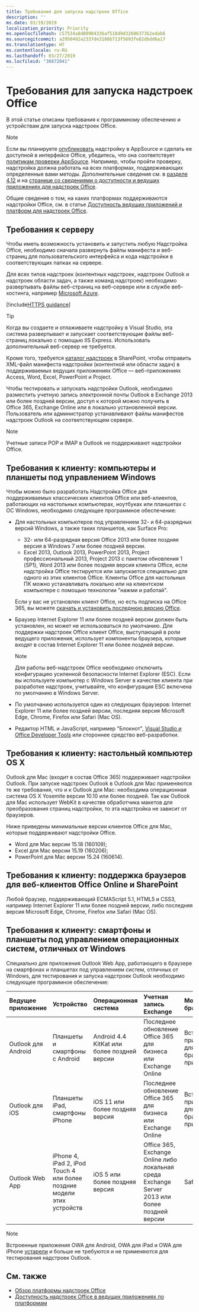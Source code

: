 ```yaml
---
title: Требования для запуска надстроек Office
description: ''
ms.date: 03/19/2019
localization_priority: Priority
ms.openlocfilehash: c57534a8d00904336af518d9d32606373b2edab6
ms.sourcegitcommit: a2950492a2337de3180b713f5693fe82dbdd6a17
ms.translationtype: HT
ms.contentlocale: ru-RU
ms.lasthandoff: 03/27/2019
ms.locfileid: "30872041"
---
```

# <a name="requirements-for-running-office-add-ins"></a>Требования для запуска надстроек Office

В этой статье описаны требования к программному обеспечению и устройствам для запуска надстроек Office.

> [!NOTE]
> Если вы планируете [опубликовать](../publish/publish.md) надстройку в AppSource и сделать ее доступной в интерфейсе Office, убедитесь, что она соответствует [политикам проверки AppSource](/office/dev/store/validation-policies). Например, чтобы пройти проверку, надстройка должна работать на всех платформах, поддерживающих определенные вами методы. Дополнительные сведения см. в [разделе 4.12](/office/dev/store/validation-policies#4-apps-and-add-ins-behave-predictably) и на [странице со сведениями о доступности и ведущих приложениях для надстроек Office](../overview/office-add-in-availability.md).

Общие сведения о том, на каких платформах поддерживаются надстройки Office, см. в статье [Доступность ведущих приложений и платформ для надстроек Office](../overview/office-add-in-availability.md).

## <a name="server-requirements"></a>Требования к серверу

Чтобы иметь возможность установить и запустить любую Надстройка Office, необходимо сначала развернуть файлы манифеста и веб-страниц для пользовательского интерфейса и кода надстройки в соответствующих папках на сервере.

Для всех типов надстроек (контентных надстроек, надстроек Outlook и надстроек области задач, а также команд надстроек) необходимо развертывать файлы веб-страниц на веб-сервере или в службе веб-хостинга, например [Microsoft Azure](../publish/host-an-office-add-in-on-microsoft-azure.md).

[!include[HTTPS guidance](../includes/https-guidance.md)]

> [!TIP]
> Когда вы создаете и отлаживаете надстройку в Visual Studio, эта система развертывает и запускает соответствующие файлы веб-страниц локально с помощью IIS Express. Использовать дополнительный веб-сервер не требуется. 

Кроме того, требуется [каталог надстроек](../publish/publish-task-pane-and-content-add-ins-to-an-add-in-catalog.md) в SharePoint, чтобы отправить XML-файл манифеста надстройки (контентной или области задач) в поддерживаемых ведущих приложениях Office — веб-приложениях Access, Word, Excel, PowerPoint и Project.

Чтобы тестировать и запускать надстройки Outlook, необходимо разместить учетную запись электронной почты Outlook в Exchange 2013 или более поздней версии, доступ к которой можно получить в Office 365, Exchange Online или в локально установленной версии. Пользователь или администратор устанавливают файлы манифестов надстроек Outlook на соответствующем сервере.

> [!NOTE]
> Учетные записи POP и IMAP в Outlook не поддерживают надстройки Office.

## <a name="client-requirements-windows-desktop-and-tablet"></a>Требования к клиенту: компьютеры и планшеты под управлением Windows

Чтобы можно было разработать Надстройка Office для поддерживаемых классических клиентов Office или веб-клиентов, работающих на настольных компьютерах, ноутбуках или планшетах с ОС Windows, необходимо следующее программное обеспечение:


- Для настольных компьютеров под управлением 32- и 64-разрядных версий Windows, а также таких планшетов, как Surface Pro:
    - 32- или 64-разрядная версия Office 2013 или более поздняя версия в Windows 7 или более поздней версии.
    - Excel 2013, Outlook 2013, PowerPoint 2013, Project профессиональный 2013, Project 2013 с пакетом обновления 1 (SP1), Word 2013 или более поздняя версия клиента Office, если надстройка Office тестируется или запускается специально для одного из этих клиентов Office. Клиенты Office для настольных ПК можно устанавливать локально или на клиентском компьютере с помощью технологии "нажми и работай".

  Если у вас не установлен клиент Office, но есть подписка на Office 365, вы можете [скачать и установить последнюю версию Office](https://support.office.com/article/download-and-install-or-reinstall-office-365-or-office-2019-on-a-pc-or-mac-4414eaaf-0478-48be-9c42-23adc4716658).

- Браузер Internet Explorer 11 или более поздней версии должен быть установлен, но может не использоваться по умолчанию. Для поддержки надстроек Office клиент Office, выступающий в роли ведущего приложения, использует компоненты браузера, которые входят в состав Internet Explorer 11 или более поздней версии.

  > [!NOTE]
  > Для работы веб-надстроек Office необходимо отключить конфигурацию усиленной безопасности Internet Explorer (ESC). Если вы используете компьютер с Windows Server в качестве клиента при разработке надстроек, учитывайте, что конфигурация ESC включена по умолчанию в Windows Server.

- По умолчанию используется один из следующих браузеров: Internet Explorer 11 или более поздней версии, последняя версия Microsoft Edge, Chrome, Firefox или Safari (Mac OS).
- Редактор HTML и JavaScript, например "Блокнот", [Visual Studio и Office Developer Tools](https://www.visualstudio.com/features/office-tools-vs) или стороннее средство веб-разработки.

## <a name="client-requirements-os-x-desktop"></a>Требования к клиенту: настольный компьютер OS X

Outlook для Mac (входит в состав Office 365) поддерживает надстройки Outlook. При запуске надстроек Outlook в Outlook для Mac применяются те же требования, что и к Outlook для Mac: необходима операционная система OS X Yosemite версии 10.10 или более поздней. Так как Outlook для Mac использует WebKit в качестве обработчика макетов для преобразования страниц надстройки, то эта надстройка не зависит от браузеров.

Ниже приведены минимальные версии клиентов Office для Mac, которые поддерживают надстройки Office.

- Word для Mac версии 15.18 (160109);
- Excel для Mac версии 15.19 (160206);
- PowerPoint для Mac версии 15.24 (160614).

## <a name="client-requirements-browser-support-for-office-online-web-clients-and-sharepoint"></a>Требования к клиенту: поддержка браузеров для веб-клиентов Office Online и SharePoint

Любой браузер, поддерживающий ECMAScript 5.1, HTML5 и CSS3, например Internet Explorer 11 или более поздней версии, либо последняя версия Microsoft Edge, Chrome, Firefox или Safari (Mac OS).


## <a name="client-requirements-non-windows-smartphone-and-tablet"></a>Требования к клиенту: смартфоны и планшеты под управлением операционных систем, отличных от Windows

Специально для приложения Outlook Web App, работающего в браузере на смартфонах и планшетах под управлением систем, отличных от Windows, для тестирования и запуска надстроек Outlook необходимо следующее программное обеспечение:


| Ведущее приложение | Устройство | Операционная система | Учетная запись Exchange | Мобильный браузер |
|:-----|:-----|:-----|:-----|:-----|
|Outlook для Android|Планшеты и смартфоны с Android|Android 4.4 KitKat или более поздней версии|Последнее обновление Office 365 для бизнеса или Exchange Online|Встроенное приложение для Android, браузер не применим|
|Outlook для iOS|Планшеты iPad, смартфоны iPhone|iOS 11 или более поздняя версия|Последнее обновление Office 365 для бизнеса или Exchange Online|Встроенное приложение для iOS, браузер не применим|
|Outlook Web App|iPhone 4, iPad 2, iPod Touch 4 или более поздние модели этих устройств|iOS 5 или более поздняя версия|Office 365, Exchange Online либо локальная среда Exchange Server 2013 или более поздней версии|Safari|

> [!NOTE]
> Встроенные приложения OWA для Android, OWA для iPad и OWA для iPhone [устарели](https://support.office.com/article/Microsoft-OWA-mobile-apps-are-being-retired-076ec122-4576-4900-bc26-937f84d25a4b) и больше не требуются и не применяются для тестирования надстроек Outlook.


## <a name="see-also"></a>См. также

- [Обзор платформы надстроек Office](../overview/office-add-ins.md)
- [Доступность надстроек Office в ведущих приложениях по платформам](../overview/office-add-in-availability.md)
